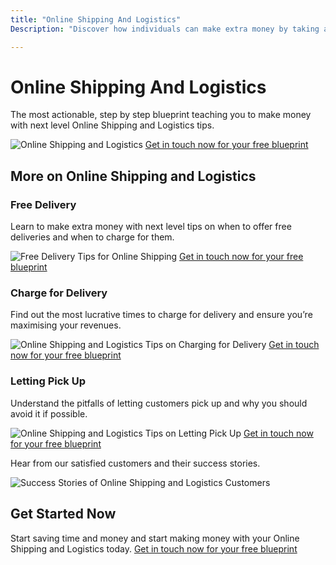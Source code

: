 ```yaml
---
title: "Online Shipping And Logistics"
Description: "Discover how individuals can make extra money by taking advantage of Online Shipping and Logistics. Get insider tips that will help you make the most out of the process and maximize your profits!"

---
```


<h1>Online Shipping And Logistics</h1>
<p>The most actionable, step by step blueprint teaching you to make money with next level Online Shipping and Logistics tips.</p>
<img src="" alt="Online Shipping and Logistics">
<a href="/contact" class="btn btn-primary">Get in touch now for your free blueprint</a>

<h2>More on Online Shipping and Logistics</h2>
<h3>Free Delivery</h3> 
<p>Learn to make extra money with next level tips on when to offer free deliveries and when to charge for them.</p>
<img src="" alt="Free Delivery Tips for Online Shipping">
<a href="/contact" class="btn btn-primary">Get in touch now for your free blueprint</a>

<h3>Charge for Delivery</h3> 
<p>Find out the most lucrative times to charge for delivery and ensure you’re maximising your revenues.</p>
<img src="" alt="Online Shipping and Logistics Tips on Charging for Delivery">
<a href="/contact" class="btn btn-primary">Get in touch now for your free blueprint</a>

<h3>Letting Pick Up</h3> 
<p>Understand the pitfalls of letting customers pick up and why you should avoid it if possible. </p>
<img src="" alt="Online Shipping and Logistics Tips on Letting Pick Up">
<a href="/contact" class="btn btn-primary">Get in touch now for your free blueprint</a>

<p>Hear from our satisfied customers and their success stories.</p>
<img src="" alt="Success Stories of Online Shipping and Logistics Customers">

<h2>Get Started Now</h2>
<p>Start saving time and money and start making money with your Online Shipping and Logistics today. 
	<a href="/contact" class="btn btn-primary">Get in touch now for your free blueprint</a>
</p>